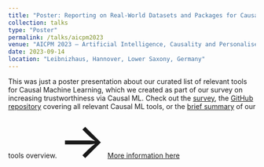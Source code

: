 ```yaml
---
title: "Poster: Reporting on Real-World Datasets and Packages for Causal AI Research"
collection: talks
type: "Poster"
permalink: /talks/aicpm2023
venue: "AICPM 2023 – Artificial Intelligence, Causality and Personalised Medicine Symposium"
date: 2023-09-14
location: "Leibnizhaus, Hannover, Lower Saxony, Germany"
---
```



This was just a poster presentation about our curated list of relevant tools for Causal Machine Learning, which we created as part of our survey on increasing trustworthiness via Causal ML. Check out the [survey](https://arxiv.org/abs/2302.06975), the [GitHub repository](https://github.com/L3S/causality-for-trustworthy-ai/tree/main) covering all relevant Causal ML tools, or the [brief summary](http://DrenFazlija.github.io/files/AICPM_2023.pdf) of our tools overview. <span style='font-size:100px;'>&#8594;</span> [More information here](https://leibniz-ai-lab.de/etn/aicpm2023/)
